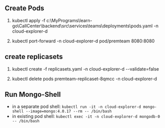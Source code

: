 ## Create Pods

1. kubectl apply -f c:\MyPrograms\learn-go\CallCenter\backend\src\services\teams\deployments\pods.yaml -n cloud-explorer-d

2. kubectl port-forward -n cloud-explorer-d pod/premteam 8080:8080

## create replicasets

1. kubectl create -f replicasets.yaml -n cloud-explorer-d --validate=false

2. kubectl delete pods premteam-replicaset-8qmcc -n cloud-explorer-d

## Run Mongo-Shell

- in a separate pod shell: `kubectl run -it -n cloud-explorer-d mongo-shell --image=mongo:4.0.17 --rm -- /bin/bash`
- in existing pod shell: `kubectl exec -it -n cloud-explorer-d mongodb-0  -- /bin/bash`
